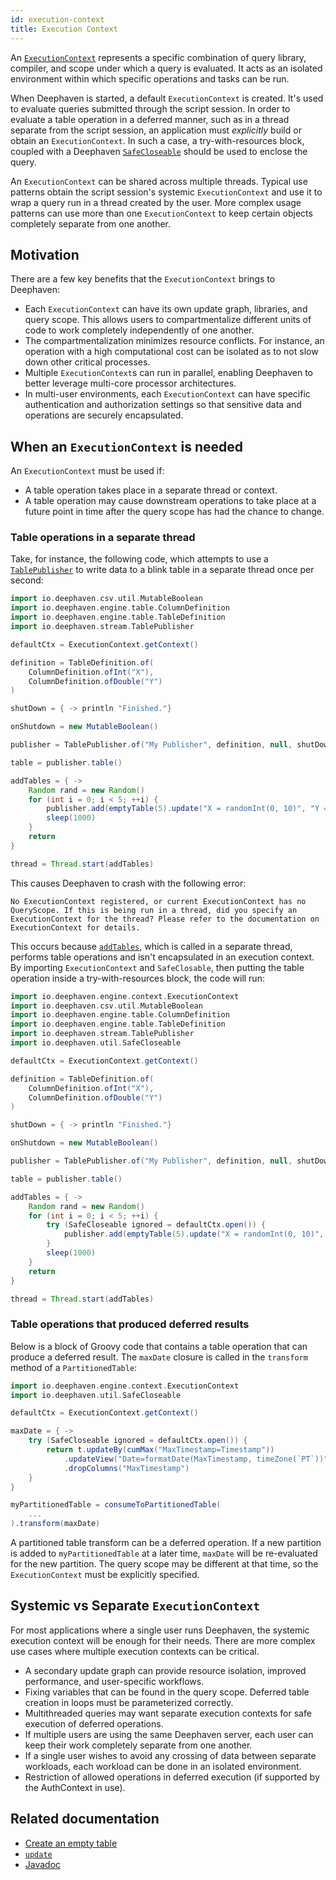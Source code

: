 ```yaml
---
id: execution-context
title: Execution Context
---
```


An [`ExecutionContext`](https://deephaven.io/core/javadoc/io/deephaven/engine/context/ExecutionContext.html) represents a specific combination of query library, compiler, and scope under which a query is evaluated. It acts as an isolated environment within which specific operations and tasks can be run.

When Deephaven is started, a default `ExecutionContext` is created. It's used to evaluate queries submitted through the script session. In order to evaluate a table operation in a deferred manner, such as in a thread separate from the script session, an application must _explicitly_ build or obtain an `ExecutionContext`. In such a case, a try-with-resources block, coupled with a Deephaven [`SafeCloseable`](https://deephaven.io/core/javadoc/io/deephaven/util/SafeCloseable.html) should be used to enclose the query.

An `ExecutionContext` can be shared across multiple threads. Typical use patterns obtain the script session's systemic `ExecutionContext` and use it to wrap a query run in a thread created by the user. More complex usage patterns can use more than one `ExecutionContext` to keep certain objects completely separate from one another.

## Motivation

There are a few key benefits that the `ExecutionContext` brings to Deephaven:

- Each `ExecutionContext` can have its own update graph, libraries, and query scope. This allows users to compartmentalize different units of code to work completely independently of one another.
- The compartmentalization minimizes resource conflicts. For instance, an operation with a high computational cost can be isolated as to not slow down other critical processes.
- Multiple `ExecutionContext`s can run in parallel, enabling Deephaven to better leverage multi-core processor architectures.
- In multi-user environments, each `ExecutionContext` can have specific authentication and authorization settings so that sensitive data and operations are securely encapsulated.

## When an `ExecutionContext` is needed

An `ExecutionContext` must be used if:

- A table operation takes place in a separate thread or context.
- A table operation may cause downstream operations to take place at a future point in time after the query scope has had the chance to change.

### Table operations in a separate thread

Take, for instance, the following code, which attempts to use a [`TablePublisher`](../reference/table-operations/create/TablePublisher.md) to write data to a blink table in a separate thread once per second:

```groovy ticking-table should-fail
import io.deephaven.csv.util.MutableBoolean
import io.deephaven.engine.table.ColumnDefinition
import io.deephaven.engine.table.TableDefinition
import io.deephaven.stream.TablePublisher

defaultCtx = ExecutionContext.getContext()

definition = TableDefinition.of(
    ColumnDefinition.ofInt("X"),
    ColumnDefinition.ofDouble("Y")
)

shutDown = { -> println "Finished."}

onShutdown = new MutableBoolean()

publisher = TablePublisher.of("My Publisher", definition, null, shutDown)

table = publisher.table()

addTables = { ->
    Random rand = new Random()
    for (int i = 0; i < 5; ++i) {
        publisher.add(emptyTable(5).update("X = randomInt(0, 10)", "Y = randomDouble(0.0, 100.0)"))
        sleep(1000)
    }
    return
}

thread = Thread.start(addTables)
```

This causes Deephaven to crash with the following error:

```
No ExecutionContext registered, or current ExecutionContext has no QueryScope. If this is being run in a thread, did you specify an ExecutionContext for the thread? Please refer to the documentation on ExecutionContext for details.
```

This occurs because [`addTables`](../reference/table-operations/create/TablePublisher.md#methods), which is called in a separate thread, performs table operations and isn't encapsulated in an execution context. By importing `ExecutionContext` and `SafeClosable`, then putting the table operation inside a try-with-resources block, the code will run:

```groovy reset ticking-table order=null
import io.deephaven.engine.context.ExecutionContext
import io.deephaven.csv.util.MutableBoolean
import io.deephaven.engine.table.ColumnDefinition
import io.deephaven.engine.table.TableDefinition
import io.deephaven.stream.TablePublisher
import io.deephaven.util.SafeCloseable

defaultCtx = ExecutionContext.getContext()

definition = TableDefinition.of(
    ColumnDefinition.ofInt("X"),
    ColumnDefinition.ofDouble("Y")
)

shutDown = { -> println "Finished."}

onShutdown = new MutableBoolean()

publisher = TablePublisher.of("My Publisher", definition, null, shutDown)

table = publisher.table()

addTables = { ->
    Random rand = new Random()
    for (int i = 0; i < 5; ++i) {
        try (SafeCloseable ignored = defaultCtx.open()) {
            publisher.add(emptyTable(5).update("X = randomInt(0, 10)", "Y = randomDouble(0.0, 100.0)"))
        }
        sleep(1000)
    }
    return
}

thread = Thread.start(addTables)
```

### Table operations that produced deferred results

<!-- TODO: Link to transform doc(s) https://github.com/deephaven/deephaven.io/issues/3089 -->

Below is a block of Groovy code that contains a table operation that can produce a deferred result. The `maxDate` closure is called in the `transform` method of a `PartitionedTable`:

```groovy skip-test
import io.deephaven.engine.context.ExecutionContext
import io.deephaven.util.SafeCloseable

defaultCtx = ExecutionContext.getContext()

maxDate = { ->
    try (SafeCloseable ignored = defaultCtx.open()) {
        return t.updateBy(cumMax("MaxTimestamp=Timestamp"))
            .updateView("Date=formatDate(MaxTimestamp, timeZone(`PT`))")
            .dropColumns("MaxTimestamp")
    }
}

myPartitionedTable = consumeToPartitionedTable(
    ...
).transform(maxDate)
```

A partitioned table transform can be a deferred operation. If a new partition is added to `myPartitionedTable` at a later time, `maxDate` will be re-evaluated for the new partition. The query scope may be different at that time, so the `ExecutionContext` must be explicitly specified.

## Systemic vs Separate `ExecutionContext`

For most applications where a single user runs Deephaven, the systemic execution context will be enough for their needs. There are more complex use cases where multiple execution contexts can be critical.

- A secondary update graph can provide resource isolation, improved performance, and user-specific workflows.
- Fixing variables that can be found in the query scope. Deferred table creation in loops must be parameterized correctly.
- Multithreaded queries may want separate execution contexts for safe execution of deferred operations.
- If multiple users are using the same Deephaven server, each user can keep their work completely separate from one another.
- If a single user wishes to avoid any crossing of data between separate workloads, each workload can be done in an isolated environment.
- Restriction of allowed operations in deferred execution (if supported by the AuthContext in use).

## Related documentation

- [Create an empty table](../how-to-guides/empty-table.md)
- [`update`](../reference/table-operations/select/update.md)
- [Javadoc](https://deephaven.io/core/javadoc/io/deephaven/engine/context/ExecutionContext.html)

